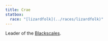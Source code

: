 ```yaml
---
title: Crae
statbox:
  race: "[lizardfolk](../races/lizardfolk)"
---
```


Leader of the [Blackscales](../orgs/blackscales).
